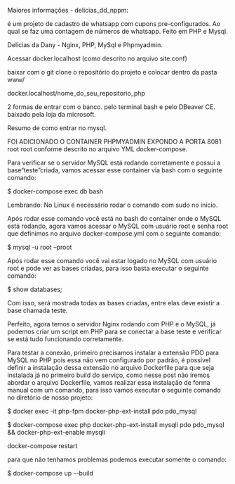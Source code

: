 Maiores informações - delicias_dd_nppm:

é um projeto de cadastro de whatsapp com cupons pre-configurados. Ao qual se faz uma contagem de números de whatsapp. Feito em PHP e Mysql.

Delícias da Dany - Nginx, PHP, MySql e Phpmyadmin.

Acessar docker.localhost (como descrito no arquivo site.conf)

baixar com o git clone o repositório do projeto e colocar dentro da pasta www/

docker.localhost/nome_do_seu_repositorio_php

2 formas de entrar com o banco. pelo terminal bash e pelo DBeaver CE. baixado pela loja da microsoft.

Resumo de como entrar no mysql.

FOI ADICIONADO O CONTAINER PHPMYADMIN EXPONDO A PORTA 8081 root root conforme descrito no arquivo YML docker-compose.

Para verificar se o servidor MySQL está rodando corretamente e possui a base“teste”criada, vamos acessar esse container via bash com o seguinte comando:

$ docker-compose exec db bash

Lembrando: No Linux é necessário rodar o comando com sudo no início.

Após rodar esse comando você está no bash do container onde o MySQL está rodando, agora vamos acessar o MySQL com usuário root e senha root que definimos no arquivo docker-compose.yml com o seguinte comando:

$ mysql -u root –proot

Após rodar esse comando você vai estar logado no MySQL com usuário root e pode ver as bases criadas, para isso basta executar o seguinte comando:

$ show databases;

Com isso, será mostrada todas as bases criadas, entre elas deve existir a base chamada teste.

Perfeito, agora temos o servidor Nginx rodando com PHP e o MySQL, já podemos criar um script em PHP para se conectar a base teste e verificar se está tudo funcionando corretamente.

Para testar a conexão, primeiro precisamos instalar a extensão PDO para MySQL no PHP pois essa não vem configurado por padrão, é possível definir a instalação dessa extensão no arquivo Dockerfile para que seja instalada já no primeiro build do serviço, como nesse post não iremos abordar o arquivo Dockerfile, vamos realizar essa instalação de forma manual com um comando, para isso vamos executar o seguinte comando no diretório de nosso projeto:

$ docker exec -it php-fpm docker-php-ext-install pdo pdo_mysql

$ docker-compose exec php docker-php-ext-install mysqli pdo pdo_mysql && docker-php-ext-enable mysqli

docker-compose restart


para que não tenhamos problemas podemos executar somente o comando: 

$ docker-compose up --build
